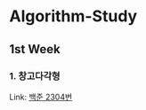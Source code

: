 # Algorithm-Study
## 1st Week
### 1. 창고다각형
Link: [백준 2304번][2304link]

[2304link]: https://www.acmicpc.net/problem/2304 "Go google"
